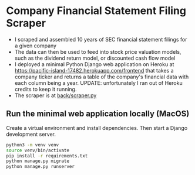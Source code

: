 # Company Financial Statement Filing Scraper

- I scraped and assembled 10 years of SEC financial statement filings for a given company
- The data can then be used to feed into stock price valuation models, such as the dividend return model, or discounted cash flow model
- I deployed a minimal Python Django web application on Heroku at https://pacific-island-17482.herokuapp.com/frontend that takes a company ticker and returns a table of the company's financial data with each column being a year. UPDATE: unfortunately I ran out of Heroku credits to keep it running.
- The scraper is at [back/scraper.py](backend/scraper.py)

## Run the minimal web application locally (MacOS)

Create a virtual environment and install dependencies. Then start a Django development server.
```bash
python3 -m venv venv
source venv/bin/activate
pip install -r requirements.txt
python manage.py migrate
python manage.py runserver
```
